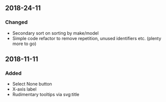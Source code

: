 ## 2018-24-11
### Changed
* Secondary sort on sorting by make/model
* Simple code refactor to remove repetition, unused identifiers etc.
  (plenty more to go)

## 2018-11-11
### Added
* Select None button
* X-axis label
* Rudimentary tooltips via svg:title
